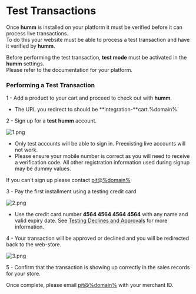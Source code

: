<h1>Test Transactions</h1>

Once **humm** is installed on your platform it must be verified before it can process live transactions.<br>
To do this your website must be able to process a test transaction and have it verified by **humm**.

<div class="panel">
    Before performing the test transaction, <b>test mode</b> must be activated in the <b>humm</b> settings.<br>
    Please refer to the documentation for your platform.
</div>

### Performing a Test Transaction

1 - Add a product to your cart and proceed to check out with **humm**.

- The URL you redirect to should be **integration-**cart.%domain%

2 - Sign up for a **test** **humm** account.

![1.png](/img/accreditation/1.png)

- Only test accounts will be able to sign in. Preexisting live accounts will not work.
- Please ensure your mobile number is correct as you will need to receive a verification code. All other registration information used during signup may be dummy values.

<div class="panel">
    If you can't sign up please contact <a href="mailto:pit@%domain%">pit@%domain%</a>
</div>

3 - Pay the first installment using a testing credit card

![2.png](/img/accreditation/2.png)

- Use the credit card number **4564 4564 4564 4564** with any name and valid expiry date. See [Testing Declines and Approvals](../../developer_resources/declines_and_approvals) for more information.
<!-- - A CVV of 200 will cause the transaction to decline. All other 3 digit numbers will succeed. -->

4 - Your transaction will be approved or declined and you will be redirected back to the web-store.

![3.png](/img/accreditation/3.png)

5 - Confirm that the transaction is showing up correctly in the sales records for your store.

<div class="panel">
    Once complete, please email <a href="mailto:pit@%domain%">pit@%domain%</a> with your merchant ID.
</div>
